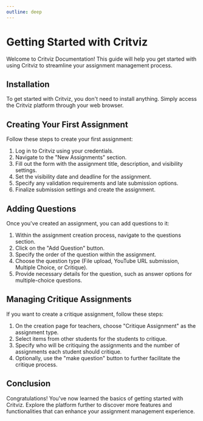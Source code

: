```yaml
---
outline: deep
---
```


# Getting Started with Critviz

Welcome to Critviz Documentation! This guide will help you get started with using Critviz to streamline your assignment management process.

## Installation

To get started with Critviz, you don't need to install anything. Simply access the Critviz platform through your web browser.

## Creating Your First Assignment

Follow these steps to create your first assignment:

1. Log in to Critviz using your credentials.
2. Navigate to the "New Assignments" section.
3. Fill out the form with the assignment title, description, and visibility settings.
4. Set the visibility date and deadline for the assignment.
5. Specify any validation requirements and late submission options.
6. Finalize submission settings and create the assignment.

## Adding Questions

Once you've created an assignment, you can add questions to it:

1. Within the assignment creation process, navigate to the questions section.
2. Click on the "Add Question" button.
3. Specify the order of the question within the assignment.
4. Choose the question type (File upload, YouTube URL submission, Multiple Choice, or Critique).
5. Provide necessary details for the question, such as answer options for multiple-choice questions.

## Managing Critique Assignments

If you want to create a critique assignment, follow these steps:

1. On the creation page for teachers, choose "Critique Assignment" as the assignment type.
2. Select items from other students for the students to critique.
3. Specify who will be critiquing the assignments and the number of assignments each student should critique.
4. Optionally, use the "make question" button to further facilitate the critique process.

## Conclusion

Congratulations! You've now learned the basics of getting started with Critviz. Explore the platform further to discover more features and functionalities that can enhance your assignment management experience.
